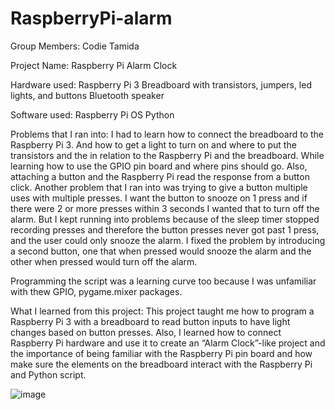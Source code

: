 # RaspberryPi-alarm
Group Members:
Codie Tamida

Project Name:
Raspberry Pi Alarm Clock

Hardware used:
Raspberry Pi 3
Breadboard with transistors, jumpers, led lights, and buttons
Bluetooth speaker

Software used:
Raspberry Pi OS
Python


Problems that I ran into:
I had to learn how to connect the breadboard to the Raspberry Pi 3.  And how to get a light to turn on and where to put the transistors and the in relation to the Raspberry Pi and the breadboard.  While learning how to use the GPIO pin board and where pins should go.  Also, attaching a button and the Raspberry Pi read the response from a button click. Another problem that I ran into was trying to give a button multiple uses with multiple presses.  I want the button to snooze on 1 press and if there were 2 or more presses within 3 seconds I wanted that to turn off the alarm.  But I kept running into problems because of the sleep timer stopped recording presses and therefore the button presses never got past 1 press, and the user could only snooze the alarm.  I fixed the problem by introducing a second button, one that when pressed would snooze the alarm and the other when pressed would turn off the alarm.

Programming the script was a learning curve too because I was unfamiliar with thew GPIO, pygame.mixer packages. 

What I learned from this project:
This project taught me how to program a Raspberry Pi 3 with a breadboard to read button inputs to have light changes based on button presses.  Also, I learned how to connect Raspberry Pi hardware and use it to create an “Alarm Clock”-like project and the importance of being familiar with the Raspberry Pi pin board and how make sure the elements on the breadboard interact with the Raspberry Pi and Python script.






![image](https://github.com/CodieTamida/RaspberryPi-alarm/assets/93233657/d39826ff-3f7d-4abf-b974-34f6ea252be8)
